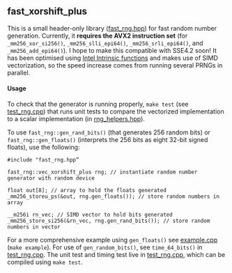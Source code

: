 ## fast_xorshift_plus
This is a small header-only library ([fast_rng.hpp](https://github.com/mburhanpurkar/fast_xorshift_plus/blob/reorganize/fast_rng.hpp)) for fast random number generation. Currently, it **requires the AVX2 instruction
set** (for `_mm256_xor_si256()`, `_mm256_slli_epi64()`, `_mm256_srli_epi64()`, and `_mm256_add_epi64()`). I hope to make this compatible with SSE4.2 soon! It has been optimised using [Intel Intrinsic functions](https://software.intel.com/sites/landingpage/IntrinsicsGuide/#techs=MMX,SSE,SSE2,SSE3,SSSE3,SSE4_1,SSE4_2,AVX,AVX2&expand=0) 
and makes use of SIMD vectorization, so the speed increase comes from running several PRNGs in parallel. 


#### Usage
To check that the generator is running properly, `make test` (see [test_rng.cpp](https://github.com/mburhanpurkar/fast_xorshift_plus/blob/reorganize/test_rng.cpp)) that runs unit tests to compare the vectorized 
implementation to a scalar implementation (in [rng_helpers.hpp](https://github.com/mburhanpurkar/fast_xorshift_plus/blob/reorganize/rng_helpers.hpp)). 

To use `fast_rng::gen_rand_bits()` (that generates 256 random bits) or `fast_rng::gen_floats()` (interprets the 256 bits as eight 
32-bit signed floats), use the following:

```
#include "fast_rng.hpp”

fast_rng::vec_xorshift_plus rng; // instantiate random number generator with random device

float out[8]; // array to hold the floats generated
_mm256_storeu_ps(&out, rng.gen_floats()); // store random numbers in array

__m256i rn_vec; // SIMD vector to hold bits generated
_mm256_store_si256(&rn_vec, rng.gen_rand_bits()); // store random numbers in vector
```

For a more comprehensive example using `gen_floats()` see [example.cpp](https://github.com/mburhanpurkar/fast_xorshift_plus/blob/reorganize/example.cpp) (`make example`). For use of `gen_random_bits()`, see 
`time_64_bits()` in [test_rng.cpp](https://github.com/mburhanpurkar/fast_xorshift_plus/blob/reorganize/test_rng.cpp). The unit test and timing test live in [test_rng.cpp](https://github.com/mburhanpurkar/fast_xorshift_plus/blob/reorganize/test_rng.cpp), which can be compiled using `make test`. 
